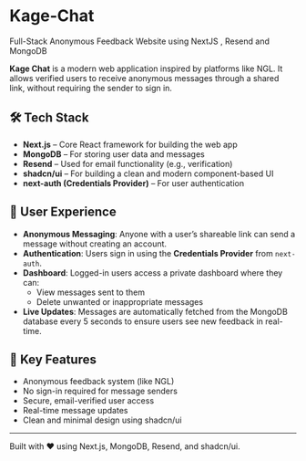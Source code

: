 # Kage-Chat
Full-Stack Anonymous Feedback Website using NextJS , Resend and MongoDB

**Kage Chat** is a modern web application inspired by platforms like NGL. It allows verified users to receive anonymous messages through a shared link, without requiring the sender to sign in.

## 🛠️ Tech Stack

- **Next.js** – Core React framework for building the web app
- **MongoDB** – For storing user data and messages
- **Resend** – Used for email functionality (e.g., verification)
- **shadcn/ui** – For building a clean and modern component-based UI
- **next-auth (Credentials Provider)** – For user authentication

## 🔐 User Experience

- **Anonymous Messaging**: Anyone with a user’s shareable link can send a message without creating an account.
- **Authentication**: Users sign in using the **Credentials Provider** from `next-auth`.
- **Dashboard**: Logged-in users access a private dashboard where they can:
  - View messages sent to them
  - Delete unwanted or inappropriate messages
- **Live Updates**: Messages are automatically fetched from the MongoDB database every 5 seconds to ensure users see new feedback in real-time.

## 🎯 Key Features

- Anonymous feedback system (like NGL)
- No sign-in required for message senders
- Secure, email-verified user access
- Real-time message updates
- Clean and minimal design using shadcn/ui

---

Built with ❤️ using Next.js, MongoDB, Resend, and shadcn/ui.
